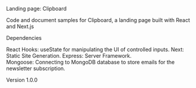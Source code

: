 Landing page: Clipboard

Code and document samples for Clipboard, a landing page built with React and Next.js

Dependencies

React Hooks: useState for manipulating the UI of controlled inputs.
Next: Static Site Generation. 
Express: Server Framework.  
Mongoose: Connecting to MongoDB database to store emails for the newsletter subscription.

Version 1.0.0
